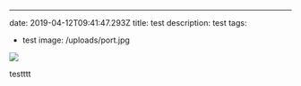 ---
date: 2019-04-12T09:41:47.293Z
title: test
description: test
tags:
  - test
image: /uploads/port.jpg

![](/uploads/port.jpg)

testttt
